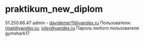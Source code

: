 # praktikum_new_diplom
51.250.66.47 
admin - davidemer11@yandex.ru
Пользователи: rinat@yandex.ru; ivlev@yandex.ru 
Пароль любого пользователя gymshark17
